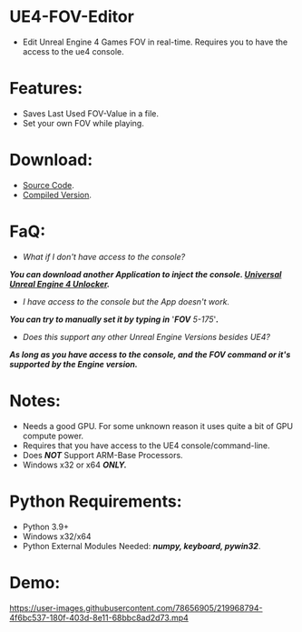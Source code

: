 # UE4-FOV-Editor
- Edit Unreal Engine 4 Games FOV in real-time. Requires you to have the access to the ue4 console.

# Features:
- Saves Last Used FOV-Value in a file.
- Set your own FOV while playing.

# Download:
- [Source Code]().
- [Compiled Version]().


# FaQ:
- *What if I don't have access to the console?*

***You can download another Application to inject the console. [Universal Unreal Engine 4 Unlocker](https://framedsc.com/GeneralGuides/universal_ue4_consoleunlocker.htm).***

- *I have access to the console but the App doesn't work.*

***You can try to manually set it by typing in*** '***FOV*** *5-175*'***.***

- *Does this support any other Unreal Engine Versions besides UE4?*

***As long as you have access to the console, and the FOV command or it's supported by the Engine version.***

# Notes:
- Needs a good GPU. For some unknown reason it uses quite a bit of GPU compute power.
- Requires that you have access to the UE4 console/command-line.
- Does ***NOT*** Support ARM-Base Processors.
- Windows x32 or x64 ***ONLY.***


# Python Requirements:
- Python 3.9+
- Windows x32/x64
- Python External Modules Needed: ***numpy, keyboard, pywin32***.

# Demo:

<embed>https://user-images.githubusercontent.com/78656905/219968794-4f6bc537-180f-403d-8e11-68bbc8ad2d73.mp4</embed>
